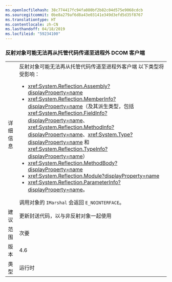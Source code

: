 ```yaml
---
ms.openlocfilehash: 38c774417fc94fa080bf2b82c04d575e9068cdcb
ms.sourcegitcommit: 0be8a279af6d8a43e03141e349d3efd5d35f8767
ms.translationtype: HT
ms.contentlocale: zh-CN
ms.lasthandoff: 04/18/2019
ms.locfileid: "59234100"
---
```

### <a name="reflection-objects-can-no-longer-be-passed-from-managed-code-to-out-of-process-dcom-clients"></a>反射对象可能无法再从托管代码传递至进程外 DCOM 客户端

|   |   |
|---|---|
|详细信息|反射对象可能无法再从托管代码传道至进程外客户端 以下类型将受影响：<ul><li><xref:System.Reflection.Assembly?displayProperty=name></li><li><xref:System.Reflection.MemberInfo?displayProperty=name>（及其派生类型，包括 <xref:System.Reflection.FieldInfo?displayProperty=name>、<xref:System.Reflection.MethodInfo?displayProperty=name>、<xref:System.Type?displayProperty=name> 和 <xref:System.Reflection.TypeInfo?displayProperty=name>）</li><li><xref:System.Reflection.MethodBody?displayProperty=name></li><li><xref:System.Reflection.Module?displayProperty=name></li><li><xref:System.Reflection.ParameterInfo?displayProperty=name>。</li></ul>调用对象的 <code>IMarshal</code> 会返回 <code>E_NOINTERFACE</code>。|
|建议|更新封送代码，以与非反射对象一起使用|
|范围|次要|
|版本|4.6|
|类型|运行时|
